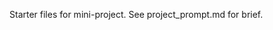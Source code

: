 <!-- Math rendered using GitHub Markdown: use $...$ and $$...$$ -->

Starter files for mini-project. See project_prompt.md for brief.